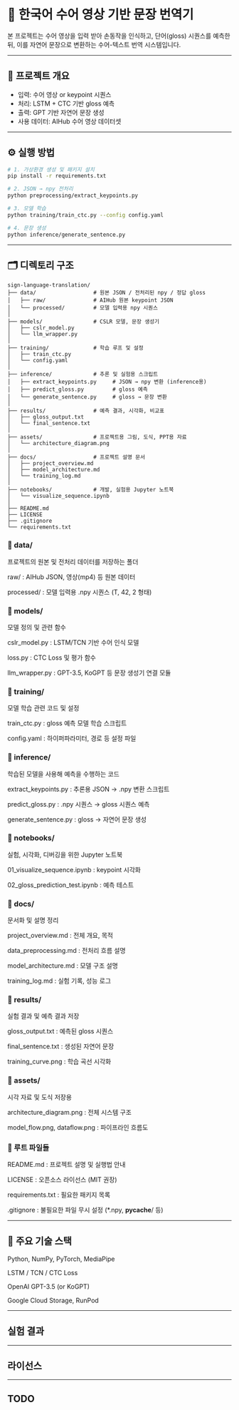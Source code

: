 # 🤟 한국어 수어 영상 기반 문장 번역기
본 프로젝트는 수어 영상을 입력 받아 손동작을 인식하고, 단어(gloss) 시퀀스를 예측한 뒤, 이를 자연어 문장으로 변환하는 수어-텍스트 번역 시스템입니다.

---

## 📌 프로젝트 개요

- 입력: 수어 영상 or keypoint 시퀀스
- 처리: LSTM + CTC 기반 gloss 예측
- 출력: GPT 기반 자연어 문장 생성
- 사용 데이터: AIHub 수어 영상 데이터셋

---

## ⚙️ 실행 방법

```bash
# 1. 가상환경 생성 및 패키지 설치
pip install -r requirements.txt

# 2. JSON → npy 전처리
python preprocessing/extract_keypoints.py

# 3. 모델 학습
python training/train_ctc.py --config config.yaml

# 4. 문장 생성
python inference/generate_sentence.py
```

---

## 🗂️ 디렉토리 구조
```
sign-language-translation/
├── data/                  # 원본 JSON / 전처리된 npy / 정답 gloss
│   ├── raw/               # AIHub 원본 keypoint JSON
│   └── processed/         # 모델 입력용 npy 시퀀스
│
├── models/                # CSLR 모델, 문장 생성기
│   ├── cslr_model.py
│   └── llm_wrapper.py
│
├── training/              # 학습 루프 및 설정
│   ├── train_ctc.py
│   └── config.yaml
│
├── inference/             # 추론 및 실험용 스크립트
│   ├── extract_keypoints.py     # JSON → npy 변환 (inference용)
│   ├── predict_gloss.py         # gloss 예측
│   └── generate_sentence.py     # gloss → 문장 변환
│
├── results/               # 예측 결과, 시각화, 비교표
│   ├── gloss_output.txt
│   └── final_sentence.txt
│
├── assets/                # 프로젝트용 그림, 도식, PPT용 자료
│   └── architecture_diagram.png
│
├── docs/                  # 프로젝트 설명 문서
│   ├── project_overview.md
│   ├── model_architecture.md
│   └── training_log.md
│
├── notebooks/             # 개발, 실험용 Jupyter 노트북
│   └── visualize_sequence.ipynb
│
├── README.md
├── LICENSE
├── .gitignore
└── requirements.txt

```
### 📁 data/
프로젝트의 원본 및 전처리 데이터를 저장하는 폴더

raw/ : AIHub JSON, 영상(mp4) 등 원본 데이터

processed/ : 모델 입력용 .npy 시퀀스 (T, 42, 2 형태)

### 📁 models/
모델 정의 및 관련 함수

cslr_model.py : LSTM/TCN 기반 수어 인식 모델

loss.py : CTC Loss 및 평가 함수

llm_wrapper.py : GPT-3.5, KoGPT 등 문장 생성기 연결 모듈

### 📁 training/
모델 학습 관련 코드 및 설정

train_ctc.py : gloss 예측 모델 학습 스크립트

config.yaml : 하이퍼파라미터, 경로 등 설정 파일

### 📁 inference/
학습된 모델을 사용해 예측을 수행하는 코드

extract_keypoints.py : 추론용 JSON → .npy 변환 스크립트

predict_gloss.py : .npy 시퀀스 → gloss 시퀀스 예측

generate_sentence.py : gloss → 자연어 문장 생성

### 📁 notebooks/
실험, 시각화, 디버깅을 위한 Jupyter 노트북

01_visualize_sequence.ipynb : keypoint 시각화

02_gloss_prediction_test.ipynb : 예측 테스트

### 📁 docs/
문서화 및 설명 정리

project_overview.md : 전체 개요, 목적

data_preprocessing.md : 전처리 흐름 설명

model_architecture.md : 모델 구조 설명

training_log.md : 실험 기록, 성능 로그

### 📁 results/
실험 결과 및 예측 결과 저장

gloss_output.txt : 예측된 gloss 시퀀스

final_sentence.txt : 생성된 자연어 문장

training_curve.png : 학습 곡선 시각화

### 📁 assets/
시각 자료 및 도식 저장용

architecture_diagram.png : 전체 시스템 구조

model_flow.png, dataflow.png : 파이프라인 흐름도

### 📄 루트 파일들
README.md : 프로젝트 설명 및 실행법 안내

LICENSE : 오픈소스 라이선스 (MIT 권장)

requirements.txt : 필요한 패키지 목록

.gitignore : 불필요한 파일 무시 설정 (*.npy, __pycache__/ 등)

---

## 🔧 주요 기술 스택
Python, NumPy, PyTorch, MediaPipe

LSTM / TCN / CTC Loss

OpenAI GPT-3.5 (or KoGPT)

Google Cloud Storage, RunPod

---

## 실험 결과

---

## 라이선스

---

## TODO
